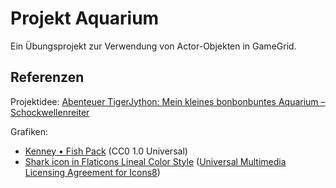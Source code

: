# Projekt Aquarium

Ein Übungsprojekt zur Verwendung von Actor-Objekten in GameGrid.

## Referenzen
Projektidee: [Abenteuer TigerJython: Mein kleines bonbonbuntes Aquarium – Schockwellenreiter](http://blog.schockwellenreiter.de/2021/02/2021021201.html)

Grafiken: 
- [Kenney • Fish Pack](https://www.kenney.nl/assets/fish-pack) (CC0 1.0 Universal)
- [Shark icon in Flaticons Lineal Color Style](https://icons8.com/icon/Jxffql2zspuM/shark) ([Universal Multimedia Licensing Agreement for Icons8](https://intercom.help/icons8-7fb7577e8170/en/articles/5534926-universal-multimedia-licensing-agreement-for-icons8))